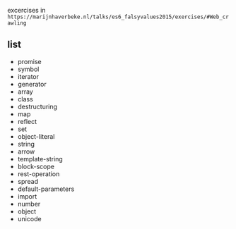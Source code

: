 excercises in `https://marijnhaverbeke.nl/talks/es6_falsyvalues2015/exercises/#Web_crawling`

## list

* promise
* symbol
* iterator
* generator
* array
* class
* destructuring
* map
* reflect
* set
* object-literal
* string
* arrow
* template-string
* block-scope
* rest-operation
* spread
* default-parameters
* import
* number
* object
* unicode

